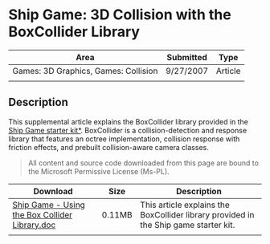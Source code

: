 
# Ship Game: 3D Collision with the BoxCollider Library

|Area|Submitted|Type|
|-|-|-|
Games: 3D Graphics, Games: Collision|9/27/2007|Article
||||

## Description

This supplemental article explains the BoxCollider library provided in the [Ship Game starter kit*](Ship-Game). BoxCollider is a collision-detection and response library that features an octree implementation, collision response with friction effects, and prebuilt collision-aware camera classes.

> All content and source code downloaded from this page are bound to the Microsoft Permissive License (Ms-PL).

Download | Size | Description
---|---|---|
[Ship Game - Using the Box Collider Library.doc](https://github.com/SimonDarksideJ/XNAGameStudio/raw/archive/Documents/Ship%20Game%20-%20Using%20the%20Box%20Collider%20Library.doc?raw=true) | 0.11MB | This article explains the BoxCollider library provided in the Ship game starter kit.
||||
